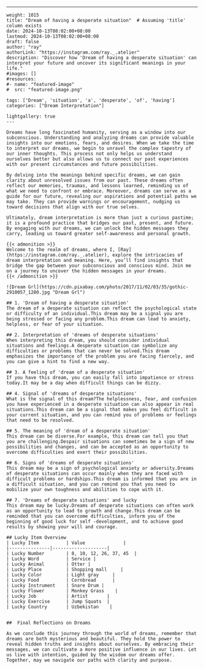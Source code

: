 ---
    weight: 1015
    title: "Dream of having a desperate situation"  # Assuming 'title' column exists
    date: 2024-10-13T08:02:00+08:00
    lastmod: 2024-10-13T08:02:00+08:00
    draft: false
    author: "ray"
    authorLink: "https://instagram.com/ray._.atelier"
    description: "Discover how 'Dream of having a desperate situation' can interpret your future and uncover its significant meanings in your life."
    #images: []
    #resources:
    #- name: "featured-image"
    #  src: "featured-image.png"
    
    tags: ['Dream', 'situation', 'a', 'desperate', 'of', 'having']
    categories: ["Dream Interpretation"]
    
    lightgallery: true
    ---
    
    Dreams have long fascinated humanity, serving as a window into our subconscious. Understanding and analyzing dreams can provide valuable insights into our emotions, fears, and desires. When we take the time to interpret our dreams, we begin to unravel the complex tapestry of our inner thoughts. This process not only helps us understand ourselves better but also allows us to connect our past experiences with our present circumstances and future possibilities.
    
    By delving into the meanings behind specific dreams, we can gain clarity about unresolved issues from our past. These dreams often reflect our memories, traumas, and lessons learned, reminding us of what we need to confront or embrace. Moreover, dreams can serve as a guide for our future, revealing our aspirations and potential paths we may take. They can provide warnings or encouragement, nudging us toward decisions that align with our true selves.
    
    Ultimately, dream interpretation is more than just a curious pastime; it is a profound practice that bridges our past, present, and future. By engaging with our dreams, we can unlock the hidden messages they carry, leading us toward greater self-awareness and personal growth.
    
    {{< admonition >}}
    Welcome to the realm of dreams, where I, [Ray](https://instagram.com/ray._.atelier), explore the intricacies of dream interpretation and meaning. Here, you’ll find insights that bridge the gap between your subconscious and conscious mind. Join me on a journey to uncover the hidden messages in your dreams.
    {{< /admonition >}}
    
    ![Dream Grl](https://cdn.pixabay.com/photo/2017/11/02/03/35/gothic-2910057_1280.jpg "Dream Grl")
    
    ## 1. 'Dream of having a desperate situation'
    The dream of a desperate situation can reflect the psychological state or difficulty of an individual.This dream may be a signal you are being stressed or facing any problem.This dream can lead to anxiety, helpless, or fear of your situation.
    
    ## 2. Interpretation of 'dreams of desperate situations'
    When interpreting this dream, you should consider individual situations and feelings.A desperate situation can symbolize any difficulties or problems that can never be solved.This dream emphasizes the importance of the problem you are facing fiercely, and you can give a hint to find a new way.
    
    ## 3. A feeling of 'dream of a desperate situation'
    If you have this dream, you can easily fall into impatience or stress today.It may be a day when difficult things can be dizzy.
    
    ## 4. Signal of 'dreams of desperate situations'
    What is the signal of this dream?The helplessness, fear, and confusion you have experienced in a desperate situation can also appear in real situations.This dream can be a signal that makes you feel difficult in your current situation, and you can remind you of problems or feelings that need to be resolved.
    
    ## 5. The meaning of 'dream of a desperate situation'
    This dream can be diverse.For example, this dream can tell you that you are challenging.Despair situations can sometimes be a sign of new possibilities and changes, and can be accepted as an opportunity to overcome difficulties and exert their possibilities.
    
    ## 6. Signs of 'dreams of desperate situations'
    This dream may be a sign of psychological anxiety or adversity.Dreams of desperate situations can occur mainly when they are faced with difficult problems or hardships.This dream is informed that you are in a difficult situation, and you can remind you that you need to mobilize your own toughness and abilities to cope with it.
    
    ## 7. 'Dreams of desperate situations' and lucky
    This dream may be lucky.Dreams of desperate situations can often work as an opportunity to lead to growth and change.This dream can be reminded that you can overcome difficulties, inform you of the beginning of good luck for self -development, and to achieve good results by showing your will and courage.
    
    ## Lucky Item Overview
    | Lucky Item          | Value              |
    |---------------|--------------------|
    | Lucky Number        | 8, 10, 12, 26, 37, 45  |
    | Lucky Word          | Service |
    | Lucky Animal        | Otter |
    | Lucky Place         | Shopping mall     |
    | Lucky Color         | Light gray     |
    | Lucky Food          | Cornbread      |
    | Lucky Instrument    | Snare Drum |
    | Lucky Flower        | Monkey Grass    |
    | Lucky Job           | Artist       |
    | Lucky Exercise      | Jump Squats  |
    | Lucky Country       | Uzbekistan    |
    
    
    ##  Final Reflections on Dreams
    
    As we conclude this journey through the world of dreams, remember that dreams are both mysterious and beautiful. They hold the power to reveal hidden truths and insights about ourselves. By embracing their messages, we can cultivate a more positive influence in our lives. Let us live with intention, guided by the wisdom our dreams offer. Together, may we navigate our paths with clarity and purpose.
    